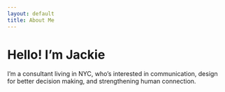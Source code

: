 ```yaml
---
layout: default
title: About Me
---
```


# Hello! I’m Jackie

I’m a consultant living in NYC, who’s interested in communication, design for better decision making, and strengthening human connection.
